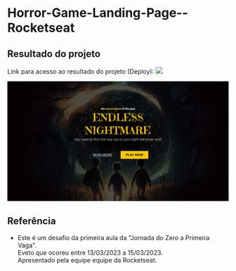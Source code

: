 # Horror-Game-Landing-Page--Rocketseat

## Resultado do projeto

Link para acesso ao resultado do projeto (Deploy): <a href="https://israel-carneiro.github.io/Horror-Game-Landing-Page--Rocketseat/" target="_blank"><img src="https://img.shields.io/badge/deploy-Horror_Game_Land_Page-008000" rel="Deploy badge" /></a>

<img src="./image/screencapture-Horror-Game-Landing-Page-Rocketseat.png" alt="Screenshot do projeto">

## Referência
 
 - Este é um desafio da primeira aula da "Jornada do Zero a Primeira Vaga".<br> Eveto que ocoreu entre 13/03/2023 a 15/03/2023.<br> Apresentado pela equipe equipe da Rocketseat.
